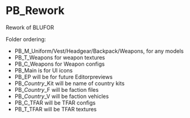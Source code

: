 # PB_Rework
Rework of BLUFOR

Folder ordering:

- PB_M_Uniform/Vest/Headgear/Backpack/Weapons, for any models
- PB_T_Weapons for weapon textures
- PB_C_Weapons for Weapon configs
- PB_Main is for UI icons
- PB_EP will be for future Editorpreviews
- PB_*Country*_Kit will be name of country kits
- PB_*Country*_F will be faction files
- PB_*Country*_V will be faction vehicles
- PB_C_TFAR will be TFAR configs
- PB_T_TFAR will be TFAR textures
  
